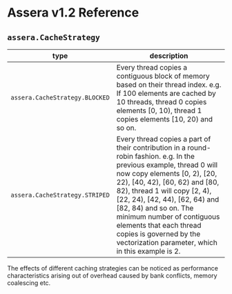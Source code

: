 [//]: # (Project: Assera)
[//]: # (Version: v1.2)

# Assera v1.2 Reference

## `assera.CacheStrategy`

type | description
--- | ---
`assera.CacheStrategy.BLOCKED` | Every thread copies a contiguous block of memory based on their thread index. e.g. If 100 elements are cached by 10 threads, thread 0 copies elements [0, 10), thread 1 copies elements [10, 20) and so on.
`assera.CacheStrategy.STRIPED` | Every thread copies a part of their contribution in a round-robin fashion. e.g. In the previous example, thread 0 will now copy elements [0, 2), [20, 22), [40, 42), [60, 62) and [80, 82), thread 1 will copy [2, 4), [22, 24), [42, 44), [62, 64) and [82, 84) and so on. The minimum number of contiguous elements that each thread copies is governed by the vectorization parameter, which in this example is 2.

The effects of different caching strategies can be noticed as performance characteristics arising out of overhead caused by bank conflicts, memory coalescing etc.

<div style="page-break-after: always;"></div>
